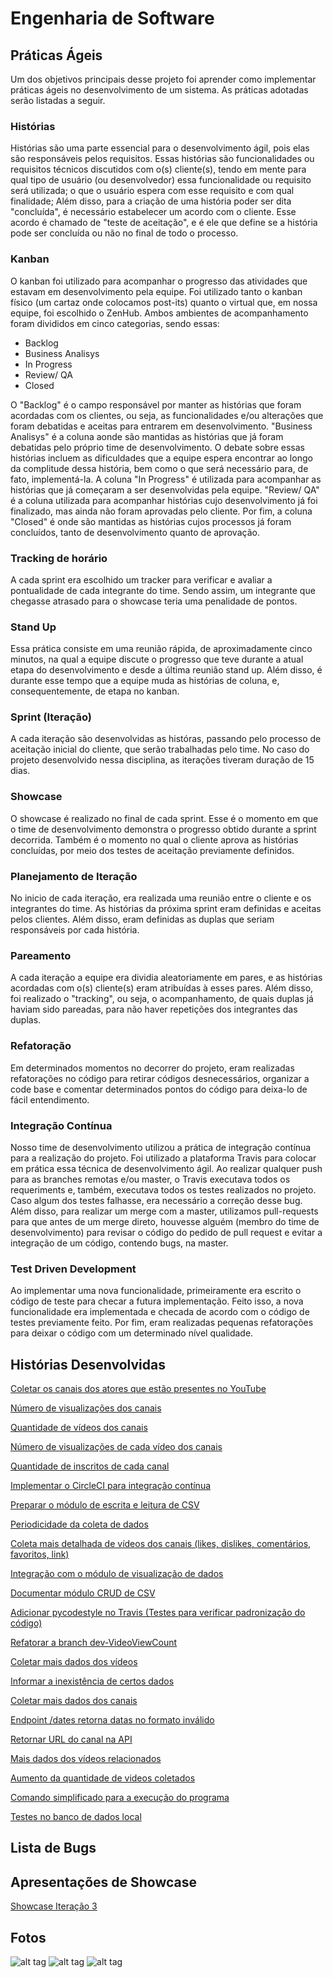 # Engenharia de Software

## Práticas Ágeis

Um dos objetivos principais desse projeto foi aprender como implementar práticas ágeis no desenvolvimento de um sistema.
As práticas adotadas serão listadas a seguir.

### Histórias

Histórias são uma parte essencial para o desenvolvimento ágil, pois elas são responsáveis pelos requisitos.
Essas histórias são funcionalidades ou requisitos técnicos discutidos com o(s) cliente(s), tendo em mente
para qual tipo de usuário (ou desenvolvedor) essa funcionalidade ou requisito será utilizada; o que o usuário espera com esse requisito e
com qual finalidade;
Além disso, para a criação de uma história poder ser dita "concluída", é necessário estabelecer um acordo com o cliente.
Esse acordo é chamado de "teste de aceitação", e é ele que define se a história pode ser concluída ou não no final de todo o processo.

### Kanban

O kanban foi utilizado para acompanhar o progresso das atividades que estavam em desenvolvimento pela equipe. Foi utilizado tanto o
kanban físico (um cartaz onde colocamos post-its) quanto o virtual que, em nossa equipe, foi escolhido o ZenHub. Ambos ambientes de
acompanhamento foram divididos em cinco categorias, sendo essas:

* Backlog
* Business Analisys
* In Progress
* Review/ QA
* Closed

O "Backlog" é o campo responsável por manter as histórias que foram acordadas com os clientes, ou seja, as funcionalidades e/ou alterações
que foram debatidas e aceitas para entrarem em desenvolvimento.
"Business Analisys" é a coluna aonde são mantidas as histórias que já foram debatidas pelo próprio time de desenvolvimento. O debate sobre
essas histórias incluem as dificuldades que a equipe espera encontrar ao longo da complitude dessa história, bem como o que será necessário
para, de fato, implementá-la.
A coluna "In Progress" é utilizada para acompanhar as histórias que já começaram a ser desenvolvidas pela equipe.
"Review/ QA" é a coluna utilizada para acompanhar histórias cujo desenvolvimento já foi finalizado, mas ainda não foram aprovadas pelo
cliente.
Por fim, a coluna "Closed" é onde são mantidas as histórias cujos processos já foram concluídos, tanto de desenvolvimento quanto de aprovação.

### Tracking de horário

A cada sprint era escolhido um tracker para verificar e avaliar a pontualidade de cada integrante do time. Sendo assim, um integrante que chegasse atrasado para o showcase teria uma penalidade de pontos.

### Stand Up

Essa prática consiste em uma reunião rápida, de aproximadamente cinco minutos, na qual a equipe discute o progresso que teve durante a atual etapa
do desenvolvimento e desde a última reunião stand up. Além disso, é durante esse tempo que a equipe muda as histórias de coluna, e, consequentemente, de etapa no kanban.

### Sprint (Iteração)

A cada iteração são desenvolvidas as históras, passando pelo processo de aceitação inicial do cliente, que serão trabalhadas pelo time.
No caso do projeto desenvolvido nessa disciplina, as iterações tiveram duração de 15 dias.

### Showcase

O showcase é realizado no final de cada sprint. Esse é o momento em que o time de desenvolvimento demonstra o progresso obtido durante a sprint decorrida.
Também é o momento no qual o cliente aprova as histórias concluídas, por meio dos testes de aceitação previamente definidos.

### Planejamento de Iteração

No inicio de cada iteração, era realizada uma reunião entre o cliente e os integrantes do time. As histórias da próxima sprint eram definidas e aceitas pelos clientes. Além disso, eram definidas as duplas que seriam responsáveis por cada história.

### Pareamento

A cada iteração a equipe era dividia aleatoriamente em pares, e as histórias acordadas com o(s) cliente(s) eram atribuídas à esses pares.
Além disso, foi realizado o "tracking", ou seja, o acompanhamento, de quais duplas já haviam sido pareadas, para não haver repetições
dos integrantes das duplas.

### Refatoração

Em determinados momentos no decorrer do projeto, eram realizadas refatorações no código para retirar códigos desnecessários, organizar a code base e comentar determinados pontos do código para deixa-lo de fácil entendimento.

### Integração Contínua

Nosso time de desenvolvimento utilizou a prática de integração contínua para a realização do projeto. Foi utilizado a plataforma Travis para colocar em prática essa técnica de desenvolvimento ágil. Ao realizar qualquer push para as branches remotas e/ou master, o Travis executava todos os requeriments e, também, executava todos os testes realizados no projeto. Caso algum dos testes falhasse, era necessário a correção desse bug. Além disso, para realizar um merge com a master, utilizamos pull-requests para que antes de um merge direto, houvesse alguém (membro do time de desenvolvimento) para revisar o código do pedido de pull request e evitar a integração de um código, contendo bugs, na master.

### Test Driven Development

Ao implementar uma nova funcionalidade, primeiramente era escrito o código de teste para checar a futura implementação. Feito isso, a nova funcionalidade era implementada e checada de acordo com o código de testes previamente feito. Por fim, eram realizadas pequenas refatorações para deixar o código com um determinado nível qualidade.

## Histórias Desenvolvidas

[Coletar os canais dos atores que estão presentes no YouTube](https://github.com/unb-cic-esw/youtube-data-monitor/issues/8)

[Número de visualizações dos canais](https://github.com/unb-cic-esw/youtube-data-monitor/issues/9)

[Quantidade de vídeos dos canais](https://github.com/unb-cic-esw/youtube-data-monitor/issues/10)

[Número de visualizações de cada vídeo dos canais](https://github.com/unb-cic-esw/youtube-data-monitor/issues/11)

[Quantidade de inscritos de cada canal](https://github.com/unb-cic-esw/youtube-data-monitor/issues/12)

[Implementar o CircleCI para integração contínua](https://github.com/unb-cic-esw/youtube-data-monitor/issues/13)

[Preparar o módulo de escrita e leitura de CSV](https://github.com/unb-cic-esw/youtube-data-monitor/issues/19)

[Periodicidade da coleta de dados](https://github.com/unb-cic-esw/youtube-data-monitor/issues/22)

[Coleta mais detalhada de vídeos dos canais (likes, dislikes, comentários, favoritos, link)](https://github.com/unb-cic-esw/youtube-data-monitor/issues/23)

[Integração com o módulo de visualização de dados](https://github.com/unb-cic-esw/youtube-data-monitor/issues/24)

[Documentar módulo CRUD de CSV](https://github.com/unb-cic-esw/youtube-data-monitor/issues/25)

[Adicionar pycodestyle no Travis (Testes para verificar padronização do código)](https://github.com/unb-cic-esw/youtube-data-monitor/issues/26)

[Refatorar a branch dev-VideoViewCount](https://github.com/unb-cic-esw/youtube-data-monitor/issues/27)

[Coletar mais dados dos vídeos](https://github.com/unb-cic-esw/youtube-data-monitor/issues/43)

[Informar a inexistência de certos dados](https://github.com/unb-cic-esw/youtube-data-monitor/issues/44)

[Coletar mais dados dos canais](https://github.com/unb-cic-esw/youtube-data-monitor/issues/45)

[Endpoint /dates retorna datas no formato inválido](https://github.com/unb-cic-esw/youtube-data-monitor/issues/50)

[Retornar URL do canal na API](https://github.com/unb-cic-esw/youtube-data-monitor/issues/51)

[Mais dados dos vídeos relacionados](https://github.com/unb-cic-esw/youtube-data-monitor/issues/53)

[Aumento da quantidade de videos coletados](https://github.com/unb-cic-esw/youtube-data-monitor/issues/54)

[Comando simplificado para a execução do programa](https://github.com/unb-cic-esw/youtube-data-monitor/issues/55)

[Testes no banco de dados local](https://github.com/unb-cic-esw/youtube-data-monitor/issues/58)

## Lista de Bugs

## Apresentações de Showcase
[Showcase Iteração 3](https://docs.google.com/presentation/d/1FB1x-dEECX-LU0nChBongggWqBpSVORlSmz8hMQ_5RY/edit?usp=sharing)

## Fotos

![alt tag](https://i.imgur.com/1wphzvE.jpg "Time de desenvolvimento")
![alt tag](https://i.imgur.com/3dpPwtV.jpg "Tracking de horário")
![alt tag](https://i.imgur.com/9Dpz6xk.jpg "História")
